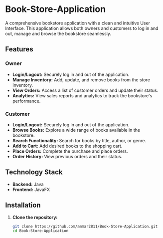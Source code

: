 # Book-Store-Application

A comprehensive bookstore application with a clean and intuitive User Interface. This application allows both owners and customers to log in and out, manage and browse the bookstore seamlessly.

## Features

### Owner
- **Login/Logout:** Securely log in and out of the application.
- **Manage Inventory:** Add, update, and remove books from the store inventory.
- **View Orders:** Access a list of customer orders and update their status.
- **Analytics:** View sales reports and analytics to track the bookstore's performance.

### Customer
- **Login/Logout:** Securely log in and out of the application.
- **Browse Books:** Explore a wide range of books available in the bookstore.
- **Search Functionality:** Search for books by title, author, or genre.
- **Add to Cart:** Add desired books to the shopping cart.
- **Place Orders:** Complete the purchase and place orders.
- **Order History:** View previous orders and their status.

## Technology Stack
- **Backend:** Java
- **Frontend:** JavaFX

## Installation

1. **Clone the repository:**
   ```bash
   git clone https://github.com/ammar2811/Book-Store-Application.git
   cd Book-Store-Application
